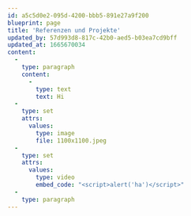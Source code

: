 ```yaml
---
id: a5c5d0e2-095d-4200-bbb5-891e27a9f200
blueprint: page
title: 'Referenzen und Projekte'
updated_by: 57d993d8-817c-42b0-aed5-b03ea7cd9bff
updated_at: 1665670034
content:
  -
    type: paragraph
    content:
      -
        type: text
        text: Hi
  -
    type: set
    attrs:
      values:
        type: image
        file: 1100x1100.jpeg
  -
    type: set
    attrs:
      values:
        type: video
        embed_code: "<script>alert('ha')</script>"
  -
    type: paragraph
---
```

